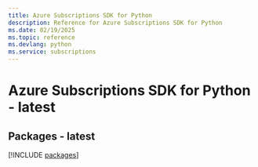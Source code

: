 ```yaml
---
title: Azure Subscriptions SDK for Python
description: Reference for Azure Subscriptions SDK for Python
ms.date: 02/19/2025
ms.topic: reference
ms.devlang: python
ms.service: subscriptions
---
```

# Azure Subscriptions SDK for Python - latest
## Packages - latest
[!INCLUDE [packages](subscriptions-index.md)]